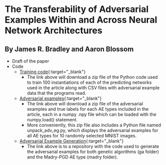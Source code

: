 # The Transferability of Adversarial Examples Within and Across Neural Network Architectures
## By James R. Bradley and Aaron Blossom

- Draft of the paper
- Code
  - [Training code](https://wm1693.box.com/s/gcxhl50qsj2stz1xec3uk0jesnnpwi72){:target="_blank"}
    - The link above will download a zip file of the Python code used to train 100 instantiations of each of the predicting networks used in the article along with CSV files with adversarial example data that the programs read.
  - [Adversarial examples](https://wm1693.box.com/s/sdq916ubbxcd1y69t3dp073zfb54o0q1){:target="_blank"}
    - The link above will download a zip file of the adversarial examples and true labels for each AE types included in the article, each in a numpy .npy file which can be loaded with the numpy.load() statement.
    - More conveniently, this zip file also includes a Python file named unpack_adv_eg.py, which displays the adversarial examples for all AE types for 10 randomly selected MNIST images.
  - [Adversarial Example Generation](https://github.com/BBAILab/nn/tree/main/gae_ga/code){:target="_blank"}
    - The link above is to a repository with the code used to generate the adversarial examples for both genetic algorithms (ga folder) and the Madry-PGD AE type (madry folder).